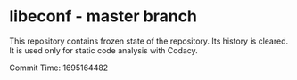 # libeconf - master branch

This repository contains frozen state of the repository.
Its history is cleared. It is used only for static code
analysis with Codacy.

Commit Time: 1695164482